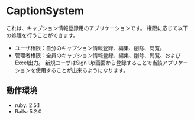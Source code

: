# CaptionSystem

これは、キャプション情報登録用のアプリケーションです。
権限に応じて以下の処理を行うことができます。
- ユーザ権限：自分のキャプション情報登録、編集、削除、閲覧。
- 管理者権限：全員のキャプション情報登録、編集、削除、閲覧、およびExcel出力。
新規ユーザはSign Up画面から登録することで当該アプリケーションを使用することが出来るようになります。

## 動作環境

- ruby: 2.5.1
- Rails: 5.2.0
